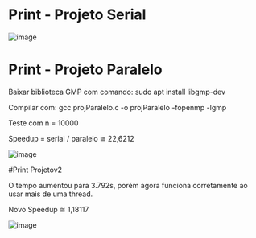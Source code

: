 # Print - Projeto Serial
![image](https://user-images.githubusercontent.com/83376070/235526418-3c400e68-f713-4218-b508-159d641343cf.png)

# Print - Projeto Paralelo
Baixar biblioteca GMP com comando: sudo apt install libgmp-dev



Compilar com: gcc projParalelo.c -o projParalelo -fopenmp -lgmp


Teste com n = 10000

Speedup = serial / paralelo ≅ 22,6212


![image](https://user-images.githubusercontent.com/83376070/236942159-332a5aea-80d5-4688-ad77-1f6378d07b00.png)


#Print Projetov2

O tempo aumentou para 3.792s, porém agora funciona corretamente ao usar mais de uma thread.

Novo Speedup ≅ 1,18117


![image](https://github.com/maat65/CompParalela/assets/83376070/a8f5917e-2f4f-40eb-9a7a-5956a0f71abd)
